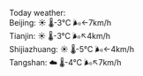 Today weather:  
Beijing: ☀️   🌡️-3°C 🌬️←7km/h  
Tianjin: ☀️   🌡️-3°C 🌬️↖4km/h  
Shijiazhuang: ☀️   🌡️-5°C 🌬️←4km/h  
Tangshan: ☁️   🌡️-4°C 🌬️↖7km/h  
